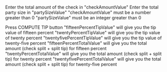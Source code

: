 Enter the total amount of the check in "checkAmountValue"
Enter the total party size in "partySizeValue"
"checkAmountValue" must be a number greater than 0
"partySizeValue" must be an integer greater than 0

Press COMPUTE TIP button
"fifteenPercentTipValue" will give you the tip value of fifteen percent
"twentyPercentTipValue" will give you the tip value of twenty percent
"twentyfivePercentTipValue" will give you the tip value of twenty-five percent
"fifteenPercentTotalValue" will give you the total amount (check split + split tip) for fifteen percent
"twentyPercentTotalValue" will give you the total amount (check split + split tip) for twenty percent
"twentyfivePercentTotalValue" will give you the total amount (check split + split tip) for twenty-five percent
